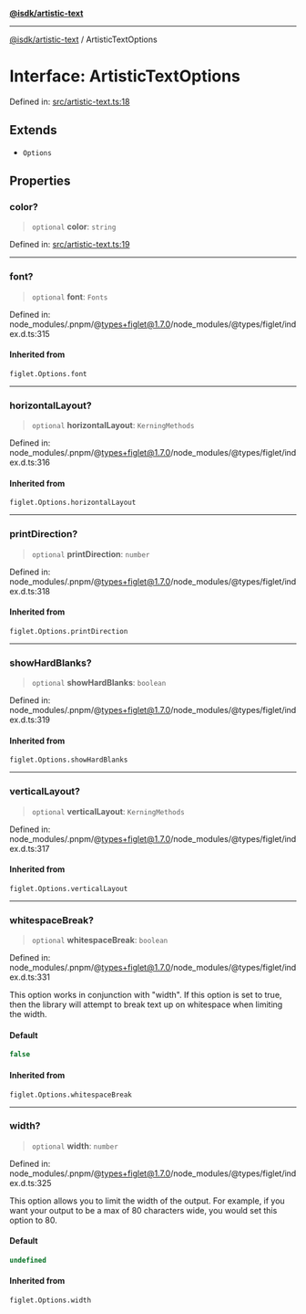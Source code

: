[**@isdk/artistic-text**](../README.md)

***

[@isdk/artistic-text](../globals.md) / ArtisticTextOptions

# Interface: ArtisticTextOptions

Defined in: [src/artistic-text.ts:18](https://github.com/isdk/artistic-text.js/blob/9225f67ad4c233f912d0842ab94b02142f6400e9/src/artistic-text.ts#L18)

## Extends

- `Options`

## Properties

### color?

> `optional` **color**: `string`

Defined in: [src/artistic-text.ts:19](https://github.com/isdk/artistic-text.js/blob/9225f67ad4c233f912d0842ab94b02142f6400e9/src/artistic-text.ts#L19)

***

### font?

> `optional` **font**: `Fonts`

Defined in: node\_modules/.pnpm/@types+figlet@1.7.0/node\_modules/@types/figlet/index.d.ts:315

#### Inherited from

`figlet.Options.font`

***

### horizontalLayout?

> `optional` **horizontalLayout**: `KerningMethods`

Defined in: node\_modules/.pnpm/@types+figlet@1.7.0/node\_modules/@types/figlet/index.d.ts:316

#### Inherited from

`figlet.Options.horizontalLayout`

***

### printDirection?

> `optional` **printDirection**: `number`

Defined in: node\_modules/.pnpm/@types+figlet@1.7.0/node\_modules/@types/figlet/index.d.ts:318

#### Inherited from

`figlet.Options.printDirection`

***

### showHardBlanks?

> `optional` **showHardBlanks**: `boolean`

Defined in: node\_modules/.pnpm/@types+figlet@1.7.0/node\_modules/@types/figlet/index.d.ts:319

#### Inherited from

`figlet.Options.showHardBlanks`

***

### verticalLayout?

> `optional` **verticalLayout**: `KerningMethods`

Defined in: node\_modules/.pnpm/@types+figlet@1.7.0/node\_modules/@types/figlet/index.d.ts:317

#### Inherited from

`figlet.Options.verticalLayout`

***

### whitespaceBreak?

> `optional` **whitespaceBreak**: `boolean`

Defined in: node\_modules/.pnpm/@types+figlet@1.7.0/node\_modules/@types/figlet/index.d.ts:331

This option works in conjunction with "width".
If this option is set to true, then the library will attempt to break text up on whitespace when limiting the width.

#### Default

```ts
false
```

#### Inherited from

`figlet.Options.whitespaceBreak`

***

### width?

> `optional` **width**: `number`

Defined in: node\_modules/.pnpm/@types+figlet@1.7.0/node\_modules/@types/figlet/index.d.ts:325

This option allows you to limit the width of the output.
For example, if you want your output to be a max of 80 characters wide, you would set this option to 80.

#### Default

```ts
undefined
```

#### Inherited from

`figlet.Options.width`
